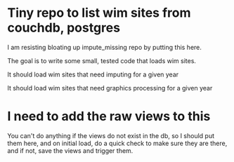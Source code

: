 # Tiny repo to list wim sites from couchdb, postgres

I am resisting bloating up impute_missing repo by putting this here.

The goal is to write some small, tested code that loads wim sites.

It should load wim sites that need imputing for a given year

It should load wim sites that need graphics processing for a given
year

# I need to add the raw views to this

You can't do anything if the views do not exist in the db, so I should
put them here, and on initial load, do a quick check to make sure they
are there, and if not, save the views and trigger them.
